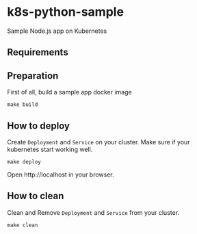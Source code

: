 # k8s-python-sample

Sample Node.js app on Kubernetes

## Requirements


## Preparation

First of all, build a sample app docker image

```
make build
```

## How to deploy

Create `Deployment` and `Service` on your cluster. Make sure if your kubernetes start working well.

```
make deploy
```

Open http://localhost in your browser.

## How to clean

Clean and Remove `Deployment` and `Service` from your cluster.

```
make clean
```
